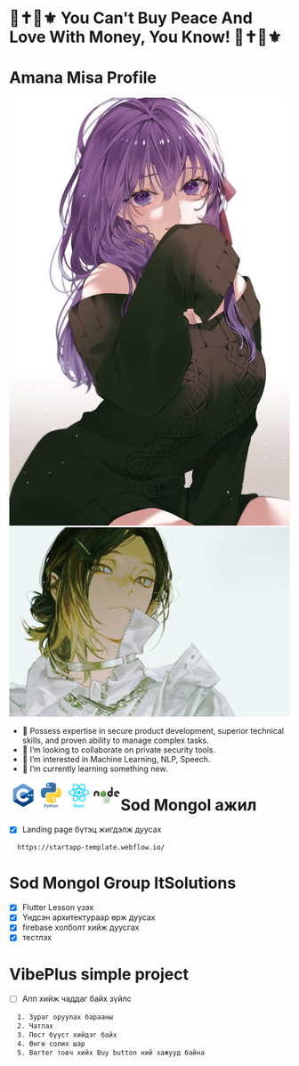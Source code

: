 # 💞✝️👠⚜️ You Can't Buy Peace And Love With Money, You Know! 💞✝️👠⚜️ 

# Amana Misa Profile #

<p align="center">
  <img src="./photos/sakura.jpg" />
  <img src="./photos/banner.jpg" />
</p>


- 🔭 Possess expertise in secure product development, superior technical
  skills, and proven ability to manage complex tasks.
- 👯 I’m looking to collaborate on private security tools.
- 👀 I’m interested in Machine Learning, NLP, Speech.
- 🌱 I’m currently learning something new.


<p align="center">
  <img align="left" alt="C" width="50px" src="./photos/cplus.png" />
  <img align="left" alt="C" width="50px" src="./photos/python.png" />
  <img align="left" alt="C" width="50px" src="./photos/react.png" />
  <img align="left" alt="C" width="50px" src="./photos/node.png" />
</p>

# Sod Mongol ажил 

* [x] Landing page бүтэц жигдэлж дуусах 
```
  https://startapp-template.webflow.io/
```

# Sod Mongol Group ItSolutions 
* [x] Flutter Lesson үзэх
* [x] Үндсэн архитектураар өрж дуусах
* [x] firebase холболт хийж дуусгах 
* [x] тестлэх 

# VibePlus simple project

* [ ] Апп хийж чаддаг байх зүйлс 
```
  1. Зураг оруулах барааны 
  2. Чатлах
  3. Пост бүүст хийдэг байх
  4. Өнгө солих шар
  5. Barter товч хийх Buy button ний хажууд байна
```
